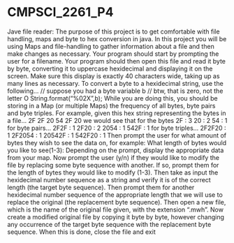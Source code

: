 # CMPSCI_2261_P4
Jave file reader:
The purpose of this project is to get comfortable with file handling, maps and
byte to hex conversion in java.
In this project you will be using Maps and file-handling to gather information
about a file and then make changes as necessary.
Your program should start by prompting the user for a filename. Your program
should then open this file and read it byte by byte, converting it to uppercase
hexidecimal and displaying it on the screen. Make sure this display is exactly 40
characters wide, taking up as many lines as necessary. To convert a byte to a
hexidecimal string, use the following...
// suppose you had a byte variable b
// btw, that is zero, not the letter O
String.format(“%02X”,b);
While you are doing this, you should be storing in a Map (or multiple Maps) the
frequency of all bytes, byte pairs and byte triples. For example, given this hex
string representing the bytes in a file...
2F 2F 20 54 2F 20
we would see that for the bytes
2F : 3
20 : 2
54 : 1
for byte pairs...
2F2F : 1
2F20 : 2
2054 : 1
542F : 1
for byte triples...
2F2F20 : 1
2F2054 : 1
20542F : 1
542F20 : 1
Then prompt the user for what amount of bytes they wish to see the data on, for
example:
What length of bytes would you like to see(1-3):
Depending on the prompt, display the appropriate data from your map.
Now prompt the user (y/n) if they would like to modify the file by replacing some
byte sequence with another. If so, prompt them for the length of bytes they
would like to modify (1-3). Then take as input the hexidecimal number sequence
as a string and verify it is of the correct length (the target byte sequence). Then
prompt them for another hexidecimal number sequence of the appropriate
length that we will use to replace the original (the replacement byte sequence).
Then open a new file, which is the name of the original file given, with the
extension “.mwh”. Now create a modified original file by copying it byte by byte,
however changing any occurrence of the target byte sequence with the
replacement byte sequence. When this is done, close the file and exit

